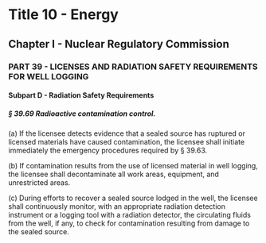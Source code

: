
# Title 10 - Energy
## Chapter I - Nuclear Regulatory Commission
### PART 39 - LICENSES AND RADIATION SAFETY REQUIREMENTS FOR WELL LOGGING
#### Subpart D - Radiation Safety Requirements
##### § 39.69 Radioactive contamination control.

(a) If the licensee detects evidence that a sealed source has ruptured or licensed materials have caused contamination, the licensee shall initiate immediately the emergency procedures required by § 39.63.

(b) If contamination results from the use of licensed material in well logging, the licensee shall decontaminate all work areas, equipment, and unrestricted areas.

(c) During efforts to recover a sealed source lodged in the well, the licensee shall continuously monitor, with an appropriate radiation detection instrument or a logging tool with a radiation detector, the circulating fluids from the well, if any, to check for contamination resulting from damage to the sealed source.
